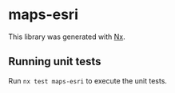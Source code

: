 # maps-esri

This library was generated with [Nx](https://nx.dev).

## Running unit tests

Run `nx test maps-esri` to execute the unit tests.
